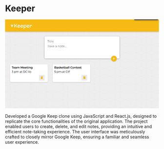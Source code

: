# Keeper

![Project Screenshot](./Keeper_Screenshot.png)

Developed a Google Keep clone using JavaScript and React.js, designed to replicate the core functionalities of the original application. The project enabled users to create, delete, and edit notes, providing an intuitive and efficient note-taking experience. The user interface was meticulously crafted to closely mirror Google Keep, ensuring a familiar and seamless user experience.
